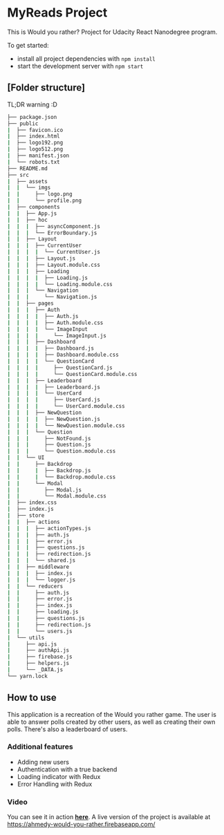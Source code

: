 # MyReads Project
This is Would you rather? Project for Udacity React Nanodegree program.  

To get started:

* install all project dependencies with `npm install`
* start the development server with `npm start`

## [Folder structure]
TL;DR warning :D
```bash
├── package.json
├── public
|  ├── favicon.ico
|  ├── index.html
|  ├── logo192.png
|  ├── logo512.png
|  ├── manifest.json
|  └── robots.txt
├── README.md
├── src
|  ├── assets
|  |  └── imgs
|  |     ├── logo.png
|  |     └── profile.png
|  ├── components
|  |  ├── App.js
|  |  ├── hoc
|  |  |  ├── asyncComponent.js
|  |  |  └── ErrorBoundary.js
|  |  ├── Layout
|  |  |  ├── CurrentUser
|  |  |  |  └── CurrentUser.js
|  |  |  ├── Layout.js
|  |  |  ├── Layout.module.css
|  |  |  ├── Loading
|  |  |  |  ├── Loading.js
|  |  |  |  └── Loading.module.css
|  |  |  └── Navigation
|  |  |     └── Navigation.js
|  |  ├── pages
|  |  |  ├── Auth
|  |  |  |  ├── Auth.js
|  |  |  |  ├── Auth.module.css
|  |  |  |  └── ImageInput
|  |  |  |     └── ImageInput.js
|  |  |  ├── Dashboard
|  |  |  |  ├── Dashboard.js
|  |  |  |  ├── Dashboard.module.css
|  |  |  |  └── QuestionCard
|  |  |  |     ├── QuestionCard.js
|  |  |  |     └── QuestionCard.module.css
|  |  |  ├── Leaderboard
|  |  |  |  ├── Leaderboard.js
|  |  |  |  └── UserCard
|  |  |  |     ├── UserCard.js
|  |  |  |     └── UserCard.module.css
|  |  |  ├── NewQuestion
|  |  |  |  ├── NewQuestion.js
|  |  |  |  └── NewQuestion.module.css
|  |  |  └── Question
|  |  |     ├── NotFound.js
|  |  |     ├── Question.js
|  |  |     └── Question.module.css
|  |  └── UI
|  |     ├── Backdrop
|  |     |  ├── Backdrop.js
|  |     |  └── Backdrop.module.css
|  |     └── Modal
|  |        ├── Modal.js
|  |        └── Modal.module.css
|  ├── index.css
|  ├── index.js
|  ├── store
|  |  ├── actions
|  |  |  ├── actionTypes.js
|  |  |  ├── auth.js
|  |  |  ├── error.js
|  |  |  ├── questions.js
|  |  |  ├── redirection.js
|  |  |  └── shared.js
|  |  ├── middleware
|  |  |  ├── index.js
|  |  |  └── logger.js
|  |  └── reducers
|  |     ├── auth.js
|  |     ├── error.js
|  |     ├── index.js
|  |     ├── loading.js
|  |     ├── questions.js
|  |     ├── redirection.js
|  |     └── users.js
|  └── utils
|     ├── api.js
|     ├── authApi.js
|     ├── firebase.js
|     ├── helpers.js
|     └── _DATA.js
└── yarn.lock
```

## How to use
This application is a recreation of the Would you rather game. The user is able to answer polls created by other users, as well as creating their own polls. There's also a leaderboard of users.

### Additional features
- Adding new users
- Authentication with a true backend
- Loading indicator with Redux
- Error Handling with Redux

### Video
You can see it in action **[here](https://youtu.be/79JZG0A5r08)**.
A live version of the project is available at https://ahmedy-would-you-rather.firebaseapp.com/